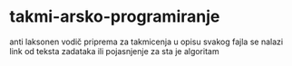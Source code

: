 # takmi-arsko-programiranje
anti laksonen vodič priprema za takmicenja
u opisu svakog fajla se nalazi link od teksta zadataka ili pojasnjenje za sta je algoritam
